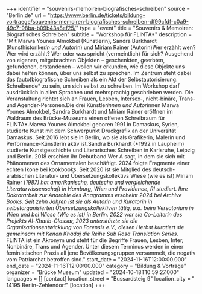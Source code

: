 +++
identifier = "souvenirs-memoiren-biografisches-schreiben"
source = "Berlin.de"
url = "https://www.berlin.de/tickets/bildung-vortraege/souvenirs-memoiren-biografisches-schreiben-df99cfdf-c0a9-49c7-98ba-b09b43a8ef25/"
type = "event"
title = "Souvenirs & Memoiren: Biografisches Schreiben"
subtitle = "Workshop für FLINTA*"
description = "Mit Marwa Younes Almokbel (Künstlerin), Sandra Burkhardt (Kunsthistoriker*in und Autor*in) und Miriam Rainer (Autorin)Wer erzählt wen? Wer wird erzählt? Wer oder was spricht (vermeintlich) für sich? Ausgehend von eigenen, mitgebrachten Objekten – geschenkten, geerbten, gefundenen, erstandenen – wollen wir erkunden, wie diese Objekte uns dabei helfen können, über uns selbst zu sprechen. Im Zentrum steht dabei das (auto)biografische Schreiben als ein Akt der Selbstautorisierung: Schreibende* zu sein, um sich selbst zu schreiben. Im Workshop darf ausdrücklich in allen Sprachen und mehrsprachig geschrieben werden. Die Veranstaltung richtet sich an Frauen, Lesben, Intersex-, nicht-binäre, Trans- und Agender-Personen.Die drei Künstler*innen und Autor*innen Marwa Younes Almokbel, Sandra Burkhardt und Miriam Rainer eröffnen im Waldraum des Brücke-Museums einen offenen Schreibraum für FLINTA*.Marwa Younes Almokbel geboren 1991 in Damaskus, Syrien, studierte Kunst mit dem Schwerpunkt Druckgrafik an der Universität Damaskus. Seit 2016 lebt sie in Berlin, wo sie als Grafikerin, Malerin und Performance-Künstlerin aktiv ist.Sandra Burkhardt (*1992 in Laupheim) studierte Kunstgeschichte und Literarisches Schreiben in Karlsruhe, Leipzig und Berlin. 2018 erschien ihr Debutband Wer A sagt, in dem sie sich mit Phänomenen des Ornamentalen beschäftigt. 2024 folgte Fragmente einer echten Ikone bei kookbooks. Seit 2020 ist sie Mitglied des deutsch-arabischen Literatur- und Übersetzungskollektivs Wiese (wie es ist).Miriam Rainer (*1987) hat amerikanische, deutsche und vergleichende Literaturwissenschaft in Hamburg, Wien und Providence, RI studiert. Ihre Doktorarbeit zur Anarchie des Anagramms erscheint 2024 bei Archive Books. Seit zehn Jahren ist sie als Autorin und Kuratorin in selbstorganisierten Übersetzungskollektiven tätig, u.a. beim Versatorium in Wien und bei Wiese (Wie es ist) in Berlin. 2022 war sie Co-Leiterin des Projekts Al-Khatib-Glossar, 2023 unterstützte sie die Organisationsentwicklung von Forensis e.V., diesen Herbst kuratiert sie gemeinsam mit Kenan Khadaj die Reihe Sub Rosa Translation Series.* FLINTA ist ein Akronym und steht für die Begriffe Frauen, Lesben, Inter, Nonbinäre, Trans und Agender. Unter diesem Terminus werden in einer feministischen Praxis all jene Bevölkerungsgruppen versammelt, die negativ vom Patriarchat betroffen sind."
start_date = "2024-11-16T12:00:00.000"
end_date = "2024-11-16T12:00:00.000"
category = "Bildung & Vorträge"
organizer = "Brücke Museum"
updated = "2024-10-18T10:59:27.000"
languages = []
[contact]
location_street = "Bussardsteig 9"
location_city = " 14195 Berlin-Zehlendorf"
[location]
+++